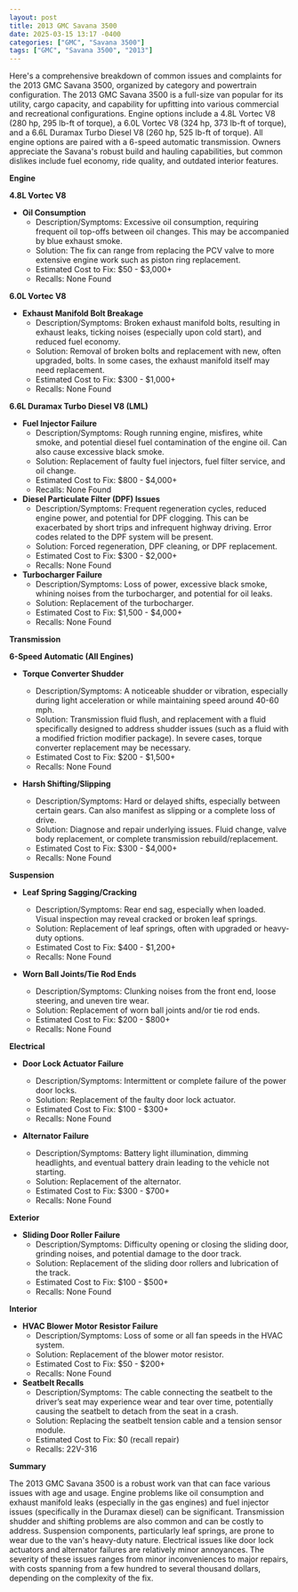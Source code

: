 ```yaml
---
layout: post
title: 2013 GMC Savana 3500
date: 2025-03-15 13:17 -0400
categories: ["GMC", "Savana 3500"]
tags: ["GMC", "Savana 3500", "2013"]
---
```

Here's a comprehensive breakdown of common issues and complaints for the 2013 GMC Savana 3500, organized by category and powertrain configuration. The 2013 GMC Savana 3500 is a full-size van popular for its utility, cargo capacity, and capability for upfitting into various commercial and recreational configurations. Engine options include a 4.8L Vortec V8 (280 hp, 295 lb-ft of torque), a 6.0L Vortec V8 (324 hp, 373 lb-ft of torque), and a 6.6L Duramax Turbo Diesel V8 (260 hp, 525 lb-ft of torque). All engine options are paired with a 6-speed automatic transmission. Owners appreciate the Savana's robust build and hauling capabilities, but common dislikes include fuel economy, ride quality, and outdated interior features.

**Engine**

**4.8L Vortec V8**

* **Oil Consumption**
    * Description/Symptoms: Excessive oil consumption, requiring frequent oil top-offs between oil changes. This may be accompanied by blue exhaust smoke.
    * Solution: The fix can range from replacing the PCV valve to more extensive engine work such as piston ring replacement.
    * Estimated Cost to Fix: $50 - $3,000+
    * Recalls: None Found

**6.0L Vortec V8**

* **Exhaust Manifold Bolt Breakage**
    * Description/Symptoms: Broken exhaust manifold bolts, resulting in exhaust leaks, ticking noises (especially upon cold start), and reduced fuel economy.
    * Solution: Removal of broken bolts and replacement with new, often upgraded, bolts. In some cases, the exhaust manifold itself may need replacement.
    * Estimated Cost to Fix: $300 - $1,000+
    * Recalls: None Found

**6.6L Duramax Turbo Diesel V8 (LML)**

* **Fuel Injector Failure**
    * Description/Symptoms: Rough running engine, misfires, white smoke, and potential diesel fuel contamination of the engine oil. Can also cause excessive black smoke.
    * Solution: Replacement of faulty fuel injectors, fuel filter service, and oil change.
    * Estimated Cost to Fix: $800 - $4,000+
    * Recalls: None Found
* **Diesel Particulate Filter (DPF) Issues**
    * Description/Symptoms: Frequent regeneration cycles, reduced engine power, and potential for DPF clogging. This can be exacerbated by short trips and infrequent highway driving. Error codes related to the DPF system will be present.
    * Solution: Forced regeneration, DPF cleaning, or DPF replacement.
    * Estimated Cost to Fix: $300 - $2,000+
    * Recalls: None Found
* **Turbocharger Failure**
    * Description/Symptoms: Loss of power, excessive black smoke, whining noises from the turbocharger, and potential for oil leaks.
    * Solution: Replacement of the turbocharger.
    * Estimated Cost to Fix: $1,500 - $4,000+
    * Recalls: None Found

**Transmission**

**6-Speed Automatic (All Engines)**

* **Torque Converter Shudder**
    * Description/Symptoms: A noticeable shudder or vibration, especially during light acceleration or while maintaining speed around 40-60 mph.
    * Solution: Transmission fluid flush, and replacement with a fluid specifically designed to address shudder issues (such as a fluid with a modified friction modifier package). In severe cases, torque converter replacement may be necessary.
    * Estimated Cost to Fix: $200 - $1,500+
    * Recalls: None Found

* **Harsh Shifting/Slipping**
    * Description/Symptoms: Hard or delayed shifts, especially between certain gears. Can also manifest as slipping or a complete loss of drive.
    * Solution: Diagnose and repair underlying issues. Fluid change, valve body replacement, or complete transmission rebuild/replacement.
    * Estimated Cost to Fix: $300 - $4,000+
    * Recalls: None Found

**Suspension**

* **Leaf Spring Sagging/Cracking**
    * Description/Symptoms: Rear end sag, especially when loaded. Visual inspection may reveal cracked or broken leaf springs.
    * Solution: Replacement of leaf springs, often with upgraded or heavy-duty options.
    * Estimated Cost to Fix: $400 - $1,200+
    * Recalls: None Found

* **Worn Ball Joints/Tie Rod Ends**
    * Description/Symptoms: Clunking noises from the front end, loose steering, and uneven tire wear.
    * Solution: Replacement of worn ball joints and/or tie rod ends.
    * Estimated Cost to Fix: $200 - $800+
    * Recalls: None Found

**Electrical**

* **Door Lock Actuator Failure**
    * Description/Symptoms: Intermittent or complete failure of the power door locks.
    * Solution: Replacement of the faulty door lock actuator.
    * Estimated Cost to Fix: $100 - $300+
    * Recalls: None Found

* **Alternator Failure**
    * Description/Symptoms: Battery light illumination, dimming headlights, and eventual battery drain leading to the vehicle not starting.
    * Solution: Replacement of the alternator.
    * Estimated Cost to Fix: $300 - $700+
    * Recalls: None Found

**Exterior**

* **Sliding Door Roller Failure**
    * Description/Symptoms: Difficulty opening or closing the sliding door, grinding noises, and potential damage to the door track.
    * Solution: Replacement of the sliding door rollers and lubrication of the track.
    * Estimated Cost to Fix: $100 - $500+
    * Recalls: None Found

**Interior**

* **HVAC Blower Motor Resistor Failure**
    * Description/Symptoms: Loss of some or all fan speeds in the HVAC system.
    * Solution: Replacement of the blower motor resistor.
    * Estimated Cost to Fix: $50 - $200+
    * Recalls: None Found
* **Seatbelt Recalls**
  *   Description/Symptoms: The cable connecting the seatbelt to the driver’s seat may experience wear and tear over time, potentially causing the seatbelt to detach from the seat in a crash.
  *   Solution: Replacing the seatbelt tension cable and a tension sensor module.
  *   Estimated Cost to Fix: $0 (recall repair)
  *   Recalls: 22V-316

**Summary**

The 2013 GMC Savana 3500 is a robust work van that can face various issues with age and usage. Engine problems like oil consumption and exhaust manifold leaks (especially in the gas engines) and fuel injector issues (specifically in the Duramax diesel) can be significant. Transmission shudder and shifting problems are also common and can be costly to address. Suspension components, particularly leaf springs, are prone to wear due to the van's heavy-duty nature. Electrical issues like door lock actuators and alternator failures are relatively minor annoyances. The severity of these issues ranges from minor inconveniences to major repairs, with costs spanning from a few hundred to several thousand dollars, depending on the complexity of the fix.

